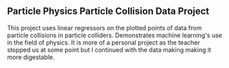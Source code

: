 ## Particle Physics Particle Collision Data Project

This project uses linear regressors on the plotted points of data from particle collisions in particle colliders.
Demonstrates machine learning's use in the field of physics. It is more of a personal project as the teacher stopped us at some point but I continued with the data making
making it more digestable.
